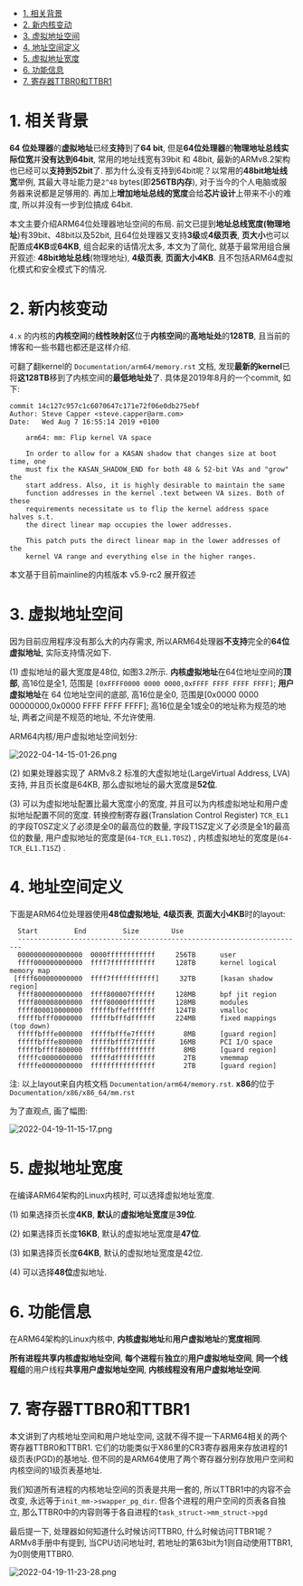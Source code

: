 
<!-- @import "[TOC]" {cmd="toc" depthFrom=1 depthTo=6 orderedList=false} -->

<!-- code_chunk_output -->

- [1. 相关背景](#1-相关背景)
- [2. 新内核变动](#2-新内核变动)
- [3. 虚拟地址空间](#3-虚拟地址空间)
- [4. 地址空间定义](#4-地址空间定义)
- [5. 虚拟地址宽度](#5-虚拟地址宽度)
- [6. 功能信息](#6-功能信息)
- [7. 寄存器TTBR0和TTBR1](#7-寄存器ttbr0和ttbr1)

<!-- /code_chunk_output -->

# 1. 相关背景

**64 位处理器**的**虚拟地址**已经**支持**到了**64 bit**, 但是**64位处理器**的**物理地址总线实际位宽**并**没有达到64bit**, 常用的地址线宽有39bit 和 48bit, 最新的ARMv8.2架构也已经可以**支持到52bit**了. 那为什么没有支持到64bit呢？以常用的**48bit地址线宽**举例, 其最大寻址能力是`2^48` bytes(即**256TB内存**), 对于当今的个人电脑或服务器来说都是足够用的. 再加上**增加地址总线的宽度**会给**芯片设计**上带来不小的难度, 所以并没有一步到位搞成 64bit.

本文主要介绍ARM64位处理器地址空间的布局. 前文已提到**地址总线宽度(物理地址**)有39bit、48bit以及52bit, 且64位处理器又支持**3级**或**4级页表**, **页大小**也可以配置成**4KB**或**64KB**, 组合起来的话情况太多, 本文为了简化, 就基于最常用组合展开叙述: **48bit地址总线**(物理地址), **4级页表**, **页面大小4KB**. 且不包括ARM64虚拟化模式和安全模式下的情况.

# 2. 新内核变动

`4.x` 的内核的**内核空间**的**线性映射区**位于**内核空间**的**高地址处**的**128TB**, 且当前的博客和一些书籍也都还是这样介绍.

可翻了翻kernel的 `Documentation/arm64/memory.rst` 文档, 发现**最新的kernel**已将**这128TB**移到了内核空间的**最低地址处**了. 具体是2019年8月的一个commit, 如下:

```
commit 14c127c957c1c6070647c171e72f06e0db275ebf
Author: Steve Capper <steve.capper@arm.com>
Date:   Wed Aug 7 16:55:14 2019 +0100

    arm64: mm: Flip kernel VA space

    In order to allow for a KASAN shadow that changes size at boot time, one
    must fix the KASAN_SHADOW_END for both 48 & 52-bit VAs and "grow" the
    start address. Also, it is highly desirable to maintain the same
    function addresses in the kernel .text between VA sizes. Both of these
    requirements necessitate us to flip the kernel address space halves s.t.
    the direct linear map occupies the lower addresses.

    This patch puts the direct linear map in the lower addresses of the
    kernel VA range and everything else in the higher ranges.
```

本文基于目前mainline的内核版本 v5.9-rc2 展开叙述

# 3. 虚拟地址空间

因为目前应用程序没有那么大的内存需求, 所以ARM64处理器**不支持**完全的**64位虚拟地址**, 实际支持情况如下.

(1) 虚拟地址的最大宽度是48位, 如图3.2所示. **内核虚拟地址**在64位地址空间的**顶部**, 高16位是全1, 范围是 `[0xFFFF0000 0000 0000,0xFFFF FFFF FFFF FFFF]`; **用户虚拟地址**在 64 位地址空间的底部, 高16位是全0, 范围是[0x0000 0000 00000000,0x0000 FFFF FFFF FFFF]; 高16位是全1或全0的地址称为规范的地址, 两者之间是不规范的地址, 不允许使用.

ARM64内核/用户虚拟地址空间划分:

![2022-04-14-15-01-26.png](./images/2022-04-14-15-01-26.png)

(2) 如果处理器实现了 ARMv8.2 标准的大虚拟地址(LargeVirtual Address, LVA) 支持, 并且页长度是64KB, 那么虚拟地址的最大宽度是**52位**.

(3) 可以为虚拟地址配置比最大宽度小的宽度, 并且可以为内核虚拟地址和用户虚拟地址配置不同的宽度. 转换控制寄存器(Translation Control Register) `TCR_EL1`的字段T0SZ定义了必须是全0的最高位的数量, 字段T1SZ定义了必须是全1的最高位的数量, 用户虚拟地址的宽度是(`64-TCR_EL1.T0SZ`) , 内核虚拟地址的宽度是(`64-TCR_EL1.T1SZ`) .

# 4. 地址空间定义

下面是ARM64位处理器使用**48位虚拟地址**, **4级页表**, **页面大小4KB**时的layout:

```
  Start			End			Size		Use
  -----------------------------------------------------------------------
  0000000000000000	0000ffffffffffff	 256TB		user
  ffff000000000000	ffff7fffffffffff	 128TB		kernel logical memory map
 [ffff600000000000	ffff7fffffffffff]	  32TB		[kasan shadow region]
  ffff800000000000	ffff800007ffffff	 128MB		bpf jit region
  ffff800008000000	ffff80000fffffff	 128MB		modules
  ffff800010000000	fffffbffefffffff	 124TB		vmalloc
  fffffbfff0000000	fffffbfffdffffff	 224MB		fixed mappings (top down)
  fffffbfffe000000	fffffbfffe7fffff	   8MB		[guard region]
  fffffbfffe800000	fffffbffff7fffff	  16MB		PCI I/O space
  fffffbffff800000	fffffbffffffffff	   8MB		[guard region]
  fffffc0000000000	fffffdffffffffff	   2TB		vmemmap
  fffffe0000000000	ffffffffffffffff	   2TB		[guard region]
```

注: 以上layout来自内核文档 `Documentation/arm64/memory.rst`. **x86**的位于 `Documentation/x86/x86_64/mm.rst`

为了直观点, 画了幅图:

![2022-04-19-11-15-17.png](./images/2022-04-19-11-15-17.png)

# 5. 虚拟地址宽度

在编译ARM64架构的Linux内核时, 可以选择虚拟地址宽度.

(1) 如果选择页长度**4KB**, **默认**的**虚拟地址宽度**是**39位**.

(2) 如果选择页长度**16KB**, 默认的虚拟地址宽度是**47位**.

(3) 如果选择页长度**64KB**, 默认的虚拟地址宽度是42位.

(4) 可以选择**48位**虚拟地址.

# 6. 功能信息

在ARM64架构的Linux内核中, **内核虚拟地址**和**用户虚拟地址**的**宽度相同**.

**所有进程共享内核虚拟地址空间**, **每个进程**有**独立**的**用户虚拟地址空间**, **同一个线程组**的用户线程**共享用户虚拟地址空间**, **内核线程没有用户虚拟地址空间**.

# 7. 寄存器TTBR0和TTBR1

本文讲到了内核地址空间和用户地址空间, 这就不得不提一下ARM64相关的两个寄存器TTBR0和TTBR1. 它们的功能类似于X86里的CR3寄存器用来存放进程的1级页表(PGD)的基地址. 但不同的是ARM64使用了两个寄存器分别存放用户空间和内核空间的1级页表基地址.

我们知道所有进程的内核地址空间的页表是共用一套的, 所以TTBR1中的内容不会改变, 永远等于`init_mm->swapper_pg_dir`. 但各个进程的用户空间的页表各自独立, 那么TTBR0中的内容则等于各自进程的`task_struct->mm_struct->pgd`

最后提一下, 处理器如何知道什么时候访问TTBR0, 什么时候访问TTBR1呢？ARMv8手册中有提到, 当CPU访问地址时, 若地址的第63bit为1则自动使用TTBR1, 为0则使用TTBR0.

![2022-04-19-11-23-28.png](./images/2022-04-19-11-23-28.png)
